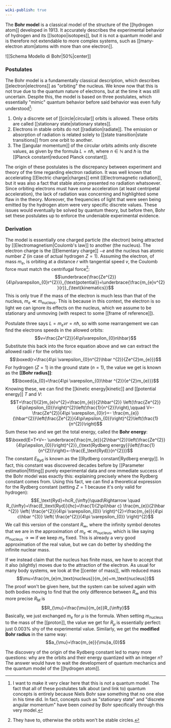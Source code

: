 ```yaml
---
wiki-publish: true
---
```

The **Bohr model** is a classical model of the structure of the [[hydrogen atom]] developed in 1913. It accurately describes the experimental behavior of hydrogen and its [[Isotopo|isotopes]], but it is not a quantum model and is therefore not extendable to more complex systems, such as [[many-electron atom|atoms with more than one electron]].

![[Schema Modello di Bohr|50%|center]]
### Postulates
The Bohr model is a fundamentally classical description, which describes [[electron|electrons]] as "orbiting" the nucleus. We know now that this is not true due to the quantum nature of electrons, but at the time it was still uncertain. Despite this, the model is based on three postulates, which essentially "mimic" quantum behavior before said behavior was even fully understood[^1]:
1. Only a discrete set of [[circle|circular]] orbits is allowed. These orbits are called [[stationary state|stationary states]].
2. Electrons in stable orbits do not [[radiation|radiate]]. The emission or absorption of radiation is related solely to [[state transition|state transitions]] from one orbit to another.
3. The [[angular momentum]] of the circular orbits admits only discrete values, as given by the formula $L=n\hbar$, where $n\in \mathbb{N}$ and $\hbar$ is the [[Planck constant|reduced Planck constant]].

The origin of these postulates is the discrepancy between experiment and theory of the time regarding electron radiation. It was well known that accelerating [[Electric charge|charges]] emit [[Electromagnetic radiation]], but it was also a fact that stable atoms presented no radiation whatsoever. Since orbiting electrons must have *some* acceleration (at least centripetal acceleration), the lack of radiation was concerning and highlighted some flaw in the theory. Moreover, the frequencies of light that were seen being emitted by the hydrogen atom were very specific discrete values. These issues would eventually be solved by quantum theory, but before then, Bohr set these postulates up to enforce the undeniable experimental evidence.
### Derivation
The model is essentially one charged particle (the electron) being attracted by [[Electromagnetism|Coulomb's law]] to another (the nucleus). The electron charge is the [[Elementary charge]] $-e$ and the nucleus has atomic number $Z$ (in case of actual hydrogen $Z=1$). Assuming the electron, of mass $m_{e}$, is orbiting at a distance $r$ with tangential speed $v$, the Coulomb force must match the centrifugal force[^2]:
$$\underbrace{\frac{Ze^{2}}{4\pi\varepsilon_{0}r^{2}}}_{\text{potential}}=\underbrace{\frac{m_{e}v^{2}}{r}}_{\text{kinematics}}$$
This is only true if the mass of the electron is much less than that of the nucleus, $m_{e}\ll m_\text{nucleus}$. This is because in this context, the electron is so light we can ignore its effects on the nucleus, which we assume to be stationary and unmoving (with respect to some [[frame of reference]]).

Postulate three says $L=m_{e}vr=n\hbar$, so with some rearrangement we can find the electrons speeds in the allowed orbits:
$$v=\frac{Ze^{2}}{4\pi\varepsilon_{0}n\hbar}$$
Substitute this back into the force equation above and we can extract the allowed radii $r$ for the orbits too:
$$\boxed{r=\frac{4\pi \varepsilon_{0}n^{2}\hbar ^{2}}{Ze^{2}m_{e}}}$$
For hydrogen ($Z=1$) in the ground state ($n=1$), the value we get is known as the **[[Bohr radius]]**:
$$\boxed{a_{0}=\frac{4\pi \varepsilon_{0}\hbar ^{2}}{e^{2}m_{e}}}$$
Knowing these, we can find the [[kinetic energy|kinetic]] and [[potential energy]] $T$ and $V$:
$$T=\frac{1}{2}m_{e}v^{2}=\frac{m_{e}}{2\hbar^{2}} \left(\frac{Ze^{2}}{4\pi\epsilon_{0}}\right)^{2}\left(\frac{1}{n^{2}}\right),\qquad V=- \frac{Ze^{2}}{4\pi \varepsilon_{0}r}=- \frac{m_{e}}{\hbar^{2}}\left(\frac{Ze^{2}}{4\pi\epsilon_{0}}\right)^{2}\left(\frac{1}{n^{2}}\right)$$
Sum these two and we get the total energy, called the **Bohr energy**:
$$\boxed{E=T+V=- \underbrace{\frac{m_{e}}{2\hbar^{2}}\left(\frac{Ze^{2}}{4\pi\epsilon_{0}}\right)^{2}}_{\text{Rydberg energy}}\left(\frac{1}{n^{2}}\right)=-\frac{E_\text{Ryd}}{n^{2}}}$$
The constant $E_\text{Ryd}$ is known as the [[Rydberg constant|Rydberg energy]]. In fact, this constant was discovered decades before by [[Parameter estimation|fitting]] purely experimental data and one immediate success of the Bohr model was exactly this: explaining precisely where the Rydberg constant comes from. Using this fact, we can find a theoretical expression for the Rydberg constant (setting $Z=1$ because it's only valid for hydrogen):
$$E_\text{Ryd}=hcR_{\infty}\quad\Rightarrow \quad R_{\infty}=\frac{E_\text{Ryd}}{hc}=\frac{1}{2\pi\hbar c} \frac{m_{e}}{2\hbar ^{2}} \left( \frac{e^{2}}{4\pi \varepsilon_{0}} \right)^{2}=\frac{m_{e}}{4\pi c\hbar ^{3}} \left( \frac{e^{2}}{4\pi \varepsilon_{0}} \right)^{2}$$
We call this version of the constant $R_{\infty}$, where the infinity symbol denotes that we are in the approximation of $m_{e}\ll m_\text{nucleus}$, which is like saying $m_\text{nucleus}\to \infty$ if we keep $m_{e}$ fixed. This is already a very good approximation of the real value, but we can do better by shedding the infinite nuclear mass.

If we instead claim that the nucleus has finite mass, we have to accept that it also (slightly) moves due to the attraction of the electron. As usual for many body systems, we look at the [[center of mass]], with reduced mass
$$\mu=\frac{m_{e}m_\text{nucleus}}{m_{e}+m_\text{nucleus}}$$
The proof won't be given here, but the system can be solved again with both bodies moving to find that the only difference between $R_{\infty}$ and this more precise $R_{M}$ is
$$R_{\mu}=\frac{\mu}{m_{e}}R_{\infty}$$
Basically, we just exchanged $m_{e}$ for $\mu$ is the formula. When setting $m_\text{nucleus}$ to the mass of the [[proton]], the value we get for $R_{\mu}$ is essentially perfect: just $0.003$% shy of the experimental value. Similarly, we get the **modified Bohr radius** in the same way:
$$a_{\mu}=\frac{m_{e}}{\mu}a_{0}$$

The discovery of the origin of the Rydberg constant led to many more questions: why are the orbits and their energy quantized with an integer $n$? The answer would have to wait the development of quantum mechanics and the quantum model of the [[hydrogen atom]].

[^1]: I want to make it very clear here that this is *not* a quantum model. The fact that all of these postulates talk about (and link to) quantum concepts is entirely because Niels Bohr saw something that no one else in his time did. In fact, concepts such as "stationary state" and "discrete angular momentum" have been *coined* by Bohr specifically through this very model.

[^2]: They have to, otherwise the orbits won't be stable circles.